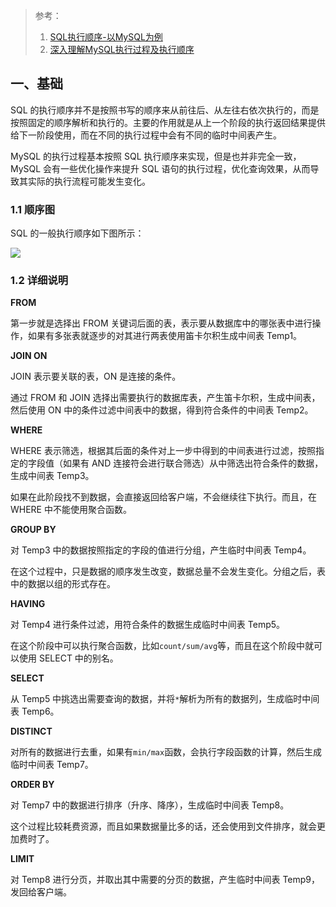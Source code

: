 > 参考：
> 
> 1. [SQL执行顺序-以MySQL为例](https://zhuanlan.zhihu.com/p/532115107)
> 2. [深入理解MySQL执行过程及执行顺序](https://dockone.io/article/2434613)

## 一、基础

SQL 的执行顺序并不是按照书写的顺序来从前往后、从左往右依次执行的，而是按照固定的顺序解析和执行的。主要的作用就是从上一个阶段的执行返回结果提供给下一阶段使用，而在不同的执行过程中会有不同的临时中间表产生。

MySQL 的执行过程基本按照 SQL 执行顺序来实现，但是也并非完全一致，MySQL 会有一些优化操作来提升 SQL 语句的执行过程，优化查询效果，从而导致其实际的执行流程可能发生变化。

### 1.1 顺序图

SQL 的一般执行顺序如下图所示：

![](https://cnd.qiniu.lin07ux.cn/markdown/1669773055)

### 1.2 详细说明

**FROM**

第一步就是选择出 FROM 关键词后面的表，表示要从数据库中的哪张表中进行操作，如果有多张表就逐步的对其进行两表使用笛卡尔积生成中间表 Temp1。

**JOIN ON**

JOIN 表示要关联的表，ON 是连接的条件。

通过 FROM 和 JOIN 选择出需要执行的数据库表，产生笛卡尔积，生成中间表，然后使用 ON 中的条件过滤中间表中的数据，得到符合条件的中间表 Temp2。

**WHERE**

WHERE 表示筛选，根据其后面的条件对上一步中得到的中间表进行过滤，按照指定的字段值（如果有 AND 连接符会进行联合筛选）从中筛选出符合条件的数据，生成中间表 Temp3。

如果在此阶段找不到数据，会直接返回给客户端，不会继续往下执行。而且，在 WHERE 中不能使用聚合函数。

**GROUP BY**

对 Temp3 中的数据按照指定的字段的值进行分组，产生临时中间表 Temp4。

在这个过程中，只是数据的顺序发生改变，数据总量不会发生变化。分组之后，表中的数据以组的形式存在。

**HAVING**

对 Temp4 进行条件过滤，用符合条件的数据生成临时中间表 Temp5。

在这个阶段中可以执行聚合函数，比如`count/sum/avg`等，而且在这个阶段中就可以使用 SELECT 中的别名。

**SELECT**

从 Temp5 中挑选出需要查询的数据，并将`*`解析为所有的数据列，生成临时中间表 Temp6。

**DISTINCT**

对所有的数据进行去重，如果有`min/max`函数，会执行字段函数的计算，然后生成临时中间表 Temp7。

**ORDER BY**

对 Temp7 中的数据进行排序（升序、降序），生成临时中间表 Temp8。

这个过程比较耗费资源，而且如果数据量比多的话，还会使用到文件排序，就会更加费时了。

**LIMIT**

对 Temp8 进行分页，并取出其中需要的分页的数据，产生临时中间表 Temp9，发回给客户端。

